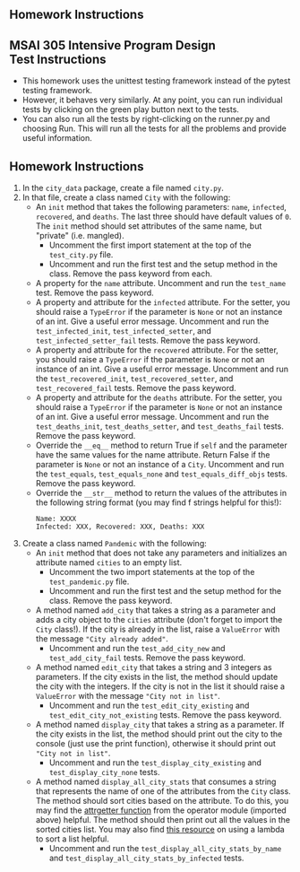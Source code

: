 ## Homework Instructions
MSAI 305 Intensive Program Design<br> 
Test Instructions
---
- This homework uses the unittest testing framework instead of the pytest testing framework. 
- However, it behaves very similarly. At any point, you can run individual tests by clicking 
  on the green play button next to the tests. 
- You can also run all the tests by right-clicking on the runner.py and choosing Run. This will run all 
  the tests for all the problems and provide useful information.
  
Homework Instructions
---

1. In the `city_data` package, create a file named `city.py`.
2. In that file, create a class named `City` with the following:
    - An `init` method that takes the following parameters: `name`, `infected`, `recovered`, and `deaths`. The 
      last three should have default values of `0`. The `init` method should set attributes of the same 
      name, but "private" (i.e. mangled). 
         - Uncomment the first import statement at the top of the `test_city.py` file. 
         - Uncomment and run the first test and the setup method in the class. Remove the pass keyword from each.
    - A property for the `name` attribute. Uncomment and run the `test_name` test. Remove the pass keyword.
    - A property and attribute for the `infected` attribute. For the setter, you should raise a `TypeError` if the 
      parameter is `None` or not an instance of an int. Give a useful error message. Uncomment and run the 
      `test_infected_init`, `test_infected_setter`, and `test_infected_setter_fail` tests. Remove the pass keyword.
    - A property and attribute for the `recovered` attribute. For the setter, you should raise a `TypeError` if the 
      parameter is `None` or not an instance of an int. Give a useful error message. Uncomment and run the 
      `test_recovered_init`, `test_recovered_setter`, and `test_recovered_fail` tests. Remove the pass keyword.
    - A property and attribute for the `deaths` attribute. For the setter, you should raise a `TypeError` if the 
      parameter is `None` or not an instance of an int. Give a useful error message. Uncomment and run the 
      `test_deaths_init`, `test_deaths_setter`, and `test_deaths_fail` tests. Remove the pass keyword.
    - Override the `__eq__` method to return True if `self` and the parameter have the same values for the name 
      attribute. Return False if the parameter is `None` or not an instance of a `City`. Uncomment and run the 
      `test_equals`, `test_equals_none` and `test_equals_diff_objs` tests. Remove the pass keyword.
    - Override the `__str__` method to return the values of the attributes in the following string format 
      (you may find f strings helpful for this!):
      ```
      Name: XXXX
      Infected: XXX, Recovered: XXX, Deaths: XXX
      ```
3. Create a class named `Pandemic` with the following:
    - An `init` method that does not take any parameters and initializes an attribute named `cities` to an empty list.
         - Uncomment the two import statements at the top of the `test_pandemic.py` file. 
         - Uncomment and run the first test and the setup method for the class. Remove the pass keyword.
    - A method named `add_city` that takes a string as a parameter and adds a city object to the `cities` attribute (don't forget to import 
      the `City` class!). If the city is already in the list, raise a `ValueError` with the message `"City already added"`. 
         - Uncomment and run the `test_add_city_new` and `test_add_city_fail` tests. Remove the pass keyword.
    - A method named `edit_city` that takes a string and 3 integers as parameters. If the city exists in the list, the method
    should update the city with the integers. If the city is not in the list it should raise a `ValueError` with the
    message `"City not in list"`.
         - Uncomment and run the `test_edit_city_existing` and `test_edit_city_not_existing` tests. Remove the pass
           keyword.
    - A method named `display_city` that takes a string as a parameter. If the city exists in the list, the method should print out
    the city to the console (just use the print function), otherwise it should print out `"City not in list"`.
         - Uncomment and run the `test_display_city_existing` and `test_display_city_none` tests.
    - A method named `display_all_city_stats` that consumes a string that represents the name of one of the attributes
    from the `City` class. The method should sort cities based on the attribute. To do this, you may find the [attrgetter function](https://docs.python.org/3/library/operator.html#operator.attrgetter) from the operator module (imported above) helpful. 
    The method should then print out all the values in the sorted cities list. You may also find [this resource](https://docs.python.org/3/howto/sorting.html) on using a lambda to sort a list helpful.
        - Uncomment and run the `test_display_all_city_stats_by_name` and `test_display_all_city_stats_by_infected` 
          tests.
 